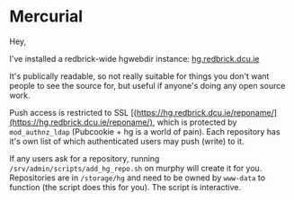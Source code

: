 # Mercurial

Hey,

I've installed a redbrick-wide hgwebdir instance: [hg.redbrick.dcu.ie](https://hg.redbrick.dcu.ie/)

It's publically readable, so not really suitable for things you don't want people to see the source
for, but useful if anyone's doing any open source work.

Push access is restricted to SSL [(https://hg.redbrick.dcu.ie/reponame/](https://hg.redbrick.dcu.ie/reponame/),
which is protected by `mod_authnz_ldap` (Pubcookie + hg is a world of pain). Each repository has
it's own list of which authenticated users may push (write) to it.

If any users ask for a repository, running `/srv/admin/scripts/add_hg_repo.sh` on murphy will
create it for you. Repositories are in `/storage/hg` and need to be owned by `www-data` to
function (the script does this for you). The script is interactive.
